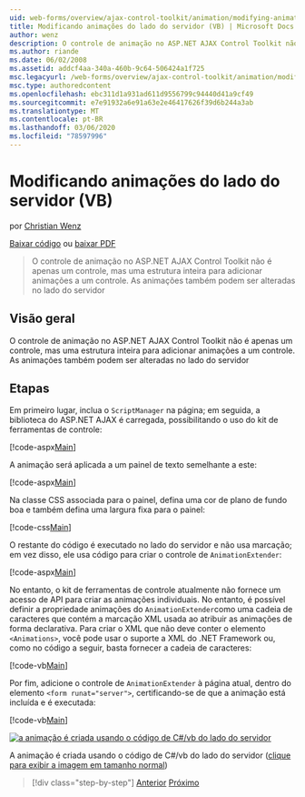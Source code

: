 ```yaml
---
uid: web-forms/overview/ajax-control-toolkit/animation/modifying-animations-from-the-server-side-vb
title: Modificando animações do lado do servidor (VB) | Microsoft Docs
author: wenz
description: O controle de animação no ASP.NET AJAX Control Toolkit não é apenas um controle, mas uma estrutura inteira para adicionar animações a um controle. As animações também podem...
ms.author: riande
ms.date: 06/02/2008
ms.assetid: addcf4aa-340a-460b-9c64-506424a1f725
msc.legacyurl: /web-forms/overview/ajax-control-toolkit/animation/modifying-animations-from-the-server-side-vb
msc.type: authoredcontent
ms.openlocfilehash: ebc311d1a931ad611d9556799c94440d41a9cf49
ms.sourcegitcommit: e7e91932a6e91a63e2e46417626f39d6b244a3ab
ms.translationtype: MT
ms.contentlocale: pt-BR
ms.lasthandoff: 03/06/2020
ms.locfileid: "78597996"
---
```

# <a name="modifying-animations-from-the-server-side-vb"></a>Modificando animações do lado do servidor (VB)

por [Christian Wenz](https://github.com/wenz)

[Baixar código](https://download.microsoft.com/download/f/9/a/f9a26acd-8df4-4484-8a18-199e4598f411/Animation9.vb.zip) ou [baixar PDF](https://download.microsoft.com/download/6/7/1/6718d452-ff89-4d3f-a90e-c74ec2d636a3/animation9VB.pdf)

> O controle de animação no ASP.NET AJAX Control Toolkit não é apenas um controle, mas uma estrutura inteira para adicionar animações a um controle. As animações também podem ser alteradas no lado do servidor

## <a name="overview"></a>Visão geral

O controle de animação no ASP.NET AJAX Control Toolkit não é apenas um controle, mas uma estrutura inteira para adicionar animações a um controle. As animações também podem ser alteradas no lado do servidor

## <a name="steps"></a>Etapas

Em primeiro lugar, inclua o `ScriptManager` na página; em seguida, a biblioteca do ASP.NET AJAX é carregada, possibilitando o uso do kit de ferramentas de controle:

[!code-aspx[Main](modifying-animations-from-the-server-side-vb/samples/sample1.aspx)]

A animação será aplicada a um painel de texto semelhante a este:

[!code-aspx[Main](modifying-animations-from-the-server-side-vb/samples/sample2.aspx)]

Na classe CSS associada para o painel, defina uma cor de plano de fundo boa e também defina uma largura fixa para o painel:

[!code-css[Main](modifying-animations-from-the-server-side-vb/samples/sample3.css)]

O restante do código é executado no lado do servidor e não usa marcação; em vez disso, ele usa código para criar o controle de `AnimationExtender`:

[!code-aspx[Main](modifying-animations-from-the-server-side-vb/samples/sample4.aspx)]

No entanto, o kit de ferramentas de controle atualmente não fornece um acesso de API para criar as animações individuais. No entanto, é possível definir a propriedade animações do `AnimationExtender`como uma cadeia de caracteres que contém a marcação XML usada ao atribuir as animações de forma declarativa. Para criar o XML que não deve conter o elemento `<Animations>`, você pode usar o suporte a XML do .NET Framework ou, como no código a seguir, basta fornecer a cadeia de caracteres:

[!code-vb[Main](modifying-animations-from-the-server-side-vb/samples/sample5.vb)]

Por fim, adicione o controle de `AnimationExtender` à página atual, dentro do elemento `<form runat="server">`, certificando-se de que a animação está incluída e é executada:

[!code-vb[Main](modifying-animations-from-the-server-side-vb/samples/sample6.vb)]

[![a animação é criada usando o código de C#/vb do lado do servidor](modifying-animations-from-the-server-side-vb/_static/image2.png)](modifying-animations-from-the-server-side-vb/_static/image1.png)

A animação é criada usando o código de C#/vb do lado do servidor ([clique para exibir a imagem em tamanho normal](modifying-animations-from-the-server-side-vb/_static/image3.png))

> [!div class="step-by-step"]
> [Anterior](triggering-an-animation-in-another-control-vb.md)
> [Próximo](executing-animations-using-client-side-code-vb.md)
